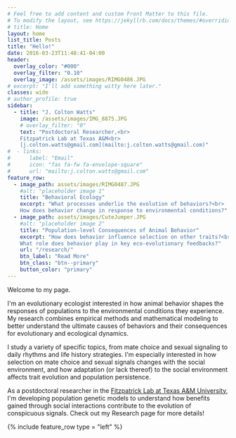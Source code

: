 ```yaml
---
# Feel free to add content and custom Front Matter to this file.
# To modify the layout, see https://jekyllrb.com/docs/themes/#overriding-theme-defaults
# title: Home
layout: home
list_title: Posts
title: "Hello!"
date: 2016-03-23T11:48:41-04:00
header:
  overlay_color: "#000"
  overlay_filter: "0.10"
  overlay_image: /assets/images/RIMG0486.JPG
# excerpt: "I'll add something witty here later."
classes: wide
# author_profile: true
sidebar:
  - title: "J. Colton Watts"
    image: /assets/images/IMG_8875.JPG
    # overlay_filter: "0"
    text: "Postdoctoral Researcher,<br>
    Fitzpatrick Lab at Texas A&M<br>
    [j.colton.watts@gmail.com](mailto:j.colton.watts@gmail.com)"
#  - links:
#      label: "Email"
#      icon: "fas fa-fw fa-envelope-square"
#      url: "mailto:j.colton.watts@gmail.com"
feature_row:
  - image_path: assets/images/RIMG0487.JPG
    #alt: "placeholder image 1"
    title: "Behavioral Ecology"
    excerpt: "What processes underlie the evolution of behaviors?<br>  
    How does behavior change in response to environmental conditions?"
  - image_path: assets/images/CuteJumper.JPG
    #alt: "placeholder image 2"
    title: "Population-level Consequences of Animal Behavior"
    excerpt: "How does behavior influence selection on other traits?<br>
    What role does behavior play in key eco-evolutionary feedbacks?"
    url: "/research/"
    btn_label: "Read More"
    btn_class: "btn--primary"
    button_color: "primary"
---
```


Welcome to my page.

I'm an evolutionary ecologist interested in how animal behavior shapes the responses of populations to the environmental conditions they experience. My research combines empirical methods and mathematical modeling to better understand the ultimate causes of behaviors and their consequences for evolutionary and ecological dynamics.

I study a variety of specific topics, from mate choice and sexual signaling to daily rhythms and life history strategies. I'm especially interested in how selection on mate choice and sexual signals changes with the social environment, and how adaptation (or lack thereof) to the social environment affects trait evolution and population persistence. 

As a postdoctoral researcher in the [Fitzpatrick Lab at Texas A&M University](https://fitzpatrickresearch.com/), I'm developing population genetic models to understand how benefits gained through social interactions contribute to the evolution of conspicuous signals. Check out my Research page for more details!

{% include feature_row  type = "left" %}
